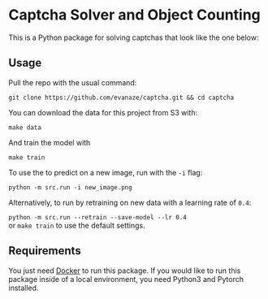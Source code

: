 # Captcha Solver and Object Counting
This is a Python package for solving captchas that look like the one below:



## Usage
Pull the repo with the usual command:  

```git clone https://github.com/evanaze/captcha.git && cd captcha```  

You can download the data for this project from S3 with:  

```make data```

And train the model with 

```make train```

To use the to predict on a new image, run with the `-i` flag:  

```python -m src.run -i new_image.png```  

Alternatively, to run by retraining on new data with a learning rate of `0.4`:  

```python -m src.run --retrain --save-model --lr 0.4```  
or 
```make train``` to use the default settings.

## Requirements
You just need [Docker](https://www.docker.com) to run this package. If you would like to run this package inside of a local environment, you need Python3 and Pytorch installed. 